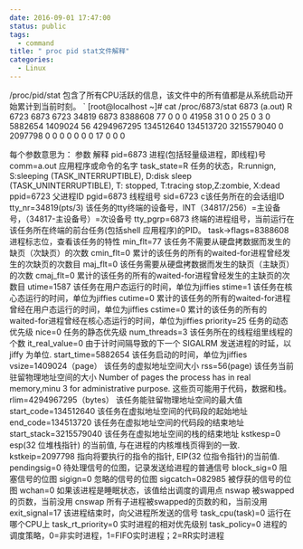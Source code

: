```yaml
---
date: 2016-09-01 17:47:00
status: public
tags:
  - command
title: " proc pid stat文件解释"
categories:
  - Linux
---
```


 /proc/pid/stat
包含了所有CPU活跃的信息，该文件中的所有值都是从系统启动开始累计到当前时刻。
`
	[root@localhost ~]# cat /proc/6873/stat
	6873 (a.out) R 6723 6873 6723 34819 6873 8388608 77 0 0 0 41958 31 0 0 25 0 3 0 5882654 1409024 56 4294967295 134512640 134513720 3215579040 0 2097798 0 0 0 0 0 0 0 17 0 0 0

每个参数意思为：
参数 解释
pid=6873 进程(包括轻量级进程，即线程)号
comm=a.out 应用程序或命令的名字
task_state=R 任务的状态，R:runnign, S:sleeping (TASK_INTERRUPTIBLE), D:disk sleep (TASK_UNINTERRUPTIBLE), T: stopped, T:tracing stop,Z:zombie, X:dead
ppid=6723 父进程ID
pgid=6873 线程组号
sid=6723 c该任务所在的会话组ID
tty_nr=34819(pts/3) 该任务的tty终端的设备号，INT（34817/256）=主设备号，（34817-主设备号）=次设备号
tty_pgrp=6873 终端的进程组号，当前运行在该任务所在终端的前台任务(包括shell 应用程序)的PID。
task->flags=8388608 进程标志位，查看该任务的特性
min_flt=77 该任务不需要从硬盘拷数据而发生的缺页（次缺页）的次数
cmin_flt=0 累计的该任务的所有的waited-for进程曾经发生的次缺页的次数目
maj_flt=0 该任务需要从硬盘拷数据而发生的缺页（主缺页）的次数
cmaj_flt=0 累计的该任务的所有的waited-for进程曾经发生的主缺页的次数目
utime=1587 该任务在用户态运行的时间，单位为jiffies
stime=1 该任务在核心态运行的时间，单位为jiffies
cutime=0 累计的该任务的所有的waited-for进程曾经在用户态运行的时间，单位为jiffies
cstime=0 累计的该任务的所有的waited-for进程曾经在核心态运行的时间，单位为jiffies
priority=25 任务的动态优先级
nice=0 任务的静态优先级
num_threads=3 该任务所在的线程组里线程的个数
it_real_value=0 由于计时间隔导致的下一个 SIGALRM 发送进程的时延，以 jiffy 为单位.
start_time=5882654 该任务启动的时间，单位为jiffies
vsize=1409024（page） 该任务的虚拟地址空间大小
rss=56(page) 该任务当前驻留物理地址空间的大小
Number of pages the process has in real memory,minu 3 for administrative purpose.
这些页可能用于代码，数据和栈。
rlim=4294967295（bytes） 该任务能驻留物理地址空间的最大值
start_code=134512640 该任务在虚拟地址空间的代码段的起始地址
end_code=134513720 该任务在虚拟地址空间的代码段的结束地址
start_stack=3215579040 该任务在虚拟地址空间的栈的结束地址
kstkesp=0 esp(32 位堆栈指针) 的当前值, 与在进程的内核堆栈页得到的一致.
kstkeip=2097798 指向将要执行的指令的指针, EIP(32 位指令指针)的当前值.
pendingsig=0 待处理信号的位图，记录发送给进程的普通信号
block_sig=0 阻塞信号的位图
sigign=0 忽略的信号的位图
sigcatch=082985 被俘获的信号的位图
wchan=0 如果该进程是睡眠状态，该值给出调度的调用点
nswap 被swapped的页数，当前没用
cnswap 所有子进程被swapped的页数的和，当前没用
exit_signal=17 该进程结束时，向父进程所发送的信号
task_cpu(task)=0 运行在哪个CPU上
task_rt_priority=0 实时进程的相对优先级别
task_policy=0 进程的调度策略，0=非实时进程，1=FIFO实时进程；2=RR实时进程